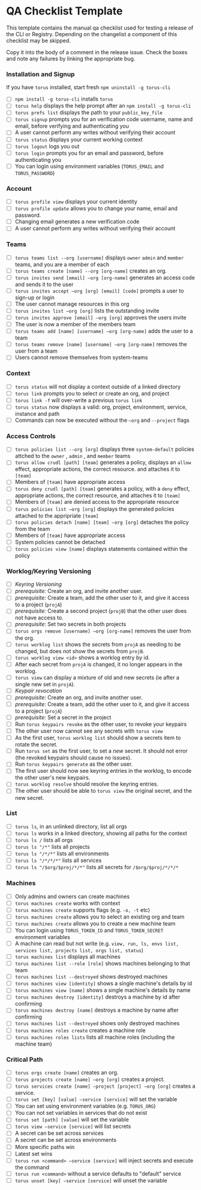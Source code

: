# QA Checklist Template

This template contains the manual qa checklist used for testing a release of
the CLI or Registry. Depending on the changelist a component of this checklist
may be skipped.

Copy it into the body of a comment in the release issue. Check the boxes and
note any failures by linking the appropriate bug.

### Installation and Signup

If you have `torus` installed, start fresh `npm uninstall -g torus-cli`

- [ ]   `npm install -g torus-cli` installs `torus`
- [ ]   `torus help` displays the help prompt after an
        `npm install -g torus-cli`
- [ ]   `torus prefs list` displays the path to your `public_key_file`
- [ ]   `torus signup` prompts you for an verification code username, name and
        email, before verifying and authenticating you
- [ ]   A user cannot perform any writes without verifying their account
- [ ]   `torus status` displays your current working context
- [ ]   `torus logout` logs you out
- [ ]   `torus login` prompts you for an email and password, before
        authenticating you
- [ ]   You can login using environment variables (`TORUS_EMAIL` and
        `TORUS_PASSWORD`)

### Account

- [ ]   `torus profile view` displays your current identity
- [ ]   `torus profile update` allows you to change your name, email and
        password.
- [ ]   Changing email generates a new verification code
- [ ]   A user cannot perform any writes without verifying their account

### Teams

- [ ]   `torus teams list --org [username]` displays `owner` `admin` and
        `member` teams, and you are a member of each
- [ ]   `torus teams create [name] --org [org-name]` creates an org.
- [ ]   `torus invites send [email] —org [org-name]` generates an access code
        and sends it to the user
- [ ]   `torus invites accept —org [org] [email] [code]` prompts a user to
        sign-up or login
- [ ]   The user cannot manage resources in this org
- [ ]   `torus invites list —org [org]` lists the outstanding invite
- [ ]   `torus invites approve [email] —org [org]` approves the users invite
- [ ]   The user is now a member of the members team
- [ ]   `torus teams add [name] [username] —org [org-name]` adds the user to a
        team
- [ ]   `torus teams remove [name] [username] —org [org-name]` removes the user
        from a team
- [ ]   Users cannot remove themselves from system-teams

### Context

- [ ]   `torus status` will not display a context outside of a linked directory
- [ ]   `torus link` prompts you to select or create an org, and project
- [ ]   `torus link -f` will over-write a previous `torus link`
- [ ]   `torus status` now displays a valid: org, project, environment, service,
        instance and path
- [ ]   Commands can now be executed without the `—org` and `--project` flags

### Access Controls

- [ ]   `torus policies list --org [org]` displays three `system-default`
        policies attched to the `owner` , `admin` , and `member` teams
- [ ]   `torus allow crudl [path] [team]` generates a policy, displays an
        `allow` effect, appropriate actions, the correct resource. and attaches
        it to `[team]`
- [ ]   Members of `[team]` have appropriate access
- [ ]   `torus deny crudl [path] [team]` generates a policy, with a `deny`
        effect, appropriate actions, the correct resource, and attaches it to
        `[team]`
- [ ]   Members of `[team]` are denied access to the appropriate resource
- [ ]   `torus policies list —org [org]` displays the generated policies
        attached to the appripriate `[team]`
- [ ]   `torus policies detach [name] [team] —org [org]` detaches the policy
        from the team
- [ ]   Members of `[team]` have appropriate access
- [ ]   System policies cannot be detached
- [ ]   `torus policies view [name]` displays statements contained within the
        policy

### Worklog/Keyring Versioning

- [ ]   *Keyring Versioning*
  - [ ]   *prerequisite:* Create an org, and invite another user.
  - [ ]   *prerequisite:* Create a team, add the other user to it, and give it
          access to a project (`projA`)
  - [ ]   *prerequisite:* Create a second project (`projB`) that the other user
          does not have access to.
  - [ ]   *prerequisite:* Set two secrets in both projects
  - [ ]   `torus orgs remove [username] —org [org-name]` removes the user from
          the org.
  - [ ]   `torus worklog list` shows the secrets from `projA` as needing to be
          changed, but does not show the secrets from `projB`.
  - [ ]   `torus worklog view <id>` shows a worklog entry by id.
  - [ ]   After each secret from `projA` is changed, it no longer appears in the
          worklog.
  - [ ]   `torus view` can display a mixture of old and new secrets (ie after a
          single new set in `projA`).
- [ ]   *Keypair revocation*
  - [ ]   *prerequisite:* Create an org, and invite another user.
  - [ ]   *prerequisite:* Create a team, add the other user to it, and give it
          access to a project (`projA`)
  - [ ]   *prerequisite:* Set a secret in the project
  - [ ]   Run `torus keypairs revoke` as the other user, to revoke your keypairs
  - [ ]   The other user now cannot see any secrets with `torus view`
  - [ ]   As the first user, `torus worklog list` should show a secrets item
          to rotate the secret.
  - [ ]   Run `torus set` as the first user, to set a *new* secret. It should
          not error (the revoked keypairs should cause no issues).
  - [ ]   Run `torus keypairs generate` as the other user.
  - [ ]   The first user should now see keyring entries in the worklog, to
          encode the other user's new keypairs.
  - [ ]   `torus worklog resolve` should resolve the keyring entries.
  - [ ]   The other user should be able to `torus view` the original secret,
          and the new secret.

### List

- [ ]   `torus ls`, in an unlinked directory, list all orgs
- [ ]   `torus ls` works in a linked directory, showing all paths for the
        context
- [ ]   `torus ls /` lists all orgs
- [ ]   `torus ls "/*"` lists all projects
- [ ]   `torus ls "/*/*"` lists all environments
- [ ]   `torus ls "/*/*/*"` lists all services
- [ ]   `torus ls "/$org/$proj/*/*"` lists all secrets for `/$org/$proj/*/*/*`

### Machines

- [ ]   Only admins and owners can create machines
- [ ]   `torus machines create` works with context
- [ ]   `torus machines create` supports flags (e.g. `-o, -t` etc)
- [ ]   `torus machines create` allows you to select an existing org and team
- [ ]   `torus machines create` allows you to create a new machine team
- [ ]   You can login using `TORUS_TOKEN_ID` and `TORUS_TOKEN_SECRET`
        environment variables
- [ ]   A machine can read but not write (e.g. `view, run, ls, envs list,
        services list, projects list, orgs list, status`)
- [ ]   `torus machines list` displays all machines
- [ ]   `torus machines list --role [role]` shows machines belonging to that
        team
- [ ]   `torus machines list --destroyed` shows destroyed machines
- [ ]   `torus machines view [identity]` shows a single machine's details by id
- [ ]   `torus machines view [name]` shows a single machine's details by name
- [ ]   `torus machines destroy [identity]` destroys a machine by id after
        confirming
- [ ]   `torus machines destroy [name]` destroys a machine by name after
        confirming
- [ ]   `torus machines list --destroyed` shows only destroyed machines
- [ ]   `torus machines roles create` creates a machine role
- [ ]   `torus machines roles lists` lists all machine roles (including the
        machine team)

### Critical Path

- [ ]   `torus orgs create [name]` creates an org.
- [ ]   `torus projects create [name] —org [org]` creates a project.
- [ ]   `torus services create [name] —project [project] —org [org]` creates a
        service.
- [ ]   `torus set [key] [value] —service [service]` will set the variable
- [ ]   You can set using environment variables (e.g. `TORUS_ORG`)
- [ ]   You can not set variables in services that do not exist
- [ ]   `torus set [path] [value]` will set the variable
- [ ]   `torus view —service [service]` will list secrets
- [ ]   A secret can be set across services
- [ ]   A secret can be set across environments
- [ ]   More specific paths win
- [ ]   Latest set wins
- [ ]   `torus run <command> —service [service]` will inject secrets and execute
        the command
- [ ]   `torus run <command>` without a service defaults to "default" service
- [ ]   `torus unset [key] —service [service]` will unset the variable
